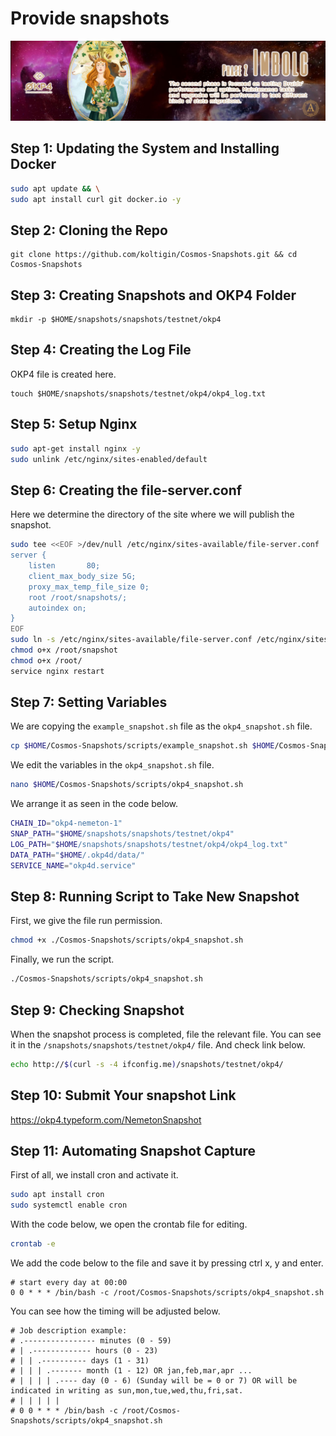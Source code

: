 # Provide snapshots
<img src="/images/OKP4-GitHub-Phase2.jpg" width="auto" height="auto">

## Step 1: Updating the System and Installing Docker
```bash
sudo apt update && \
sudo apt install curl git docker.io -y
```

## Step 2: Cloning the Repo
```
git clone https://github.com/koltigin/Cosmos-Snapshots.git && cd Cosmos-Snapshots
```

## Step 3: Creating Snapshots and OKP4 Folder
```
mkdir -p $HOME/snapshots/snapshots/testnet/okp4
```

## Step 4: Creating the Log File
OKP4 file is created here.
```
touch $HOME/snapshots/snapshots/testnet/okp4/okp4_log.txt
```
## Step 5: Setup Nginx
```bash
sudo apt-get install nginx -y
sudo unlink /etc/nginx/sites-enabled/default
```

## Step 6: Creating the file-server.conf
Here we determine the directory of the site where we will publish the snapshot.
```bash
sudo tee <<EOF >/dev/null /etc/nginx/sites-available/file-server.conf
server {
    listen       80;
    client_max_body_size 5G;
    proxy_max_temp_file_size 0;
    root /root/snapshots/;
    autoindex on;
}
EOF
sudo ln -s /etc/nginx/sites-available/file-server.conf /etc/nginx/sites-enabled/file-server.conf
chmod o+x /root/snapshot
chmod o+x /root/
service nginx restart
```

## Step 7:  Setting Variables
We are copying the `example_snapshot.sh` file as the `okp4_snapshot.sh` file.
```bash
cp $HOME/Cosmos-Snapshots/scripts/example_snapshot.sh $HOME/Cosmos-Snapshots/scripts/okp4_snapshot.sh
```
We edit the variables in the `okp4_snapshot.sh` file. 
```bash
nano $HOME/Cosmos-Snapshots/scripts/okp4_snapshot.sh
```

We arrange it as seen in the code below.
```bash
CHAIN_ID="okp4-nemeton-1"
SNAP_PATH="$HOME/snapshots/snapshots/testnet/okp4"
LOG_PATH="$HOME/snapshots/snapshots/testnet/okp4/okp4_log.txt"
DATA_PATH="$HOME/.okp4d/data/"
SERVICE_NAME="okp4d.service"
```

## Step 8: Running Script to Take New Snapshot
First, we give the file run permission.
```bash
chmod +x ./Cosmos-Snapshots/scripts/okp4_snapshot.sh
```

Finally, we run the script.
```bash
./Cosmos-Snapshots/scripts/okp4_snapshot.sh
```

## Step 9: Checking Snapshot
When the snapshot process is completed, file the relevant file.
You can see it in the `/snapshots/snapshots/testnet/okp4/` file.
And check link below.
```bash
echo http://$(curl -s -4 ifconfig.me)/snapshots/testnet/okp4/
```
## Step 10: Submit Your snapshot Link
https://okp4.typeform.com/NemetonSnapshot

## Step 11: Automating Snapshot Capture
First of all, we install cron and activate it.
```bash
sudo apt install cron
sudo systemctl enable cron
```

With the code below, we open the crontab file for editing.
```bash
crontab -e
```

We add the code below to the file and save it by pressing ctrl x, y and enter.
```cron
# start every day at 00:00
0 0 * * * /bin/bash -c /root/Cosmos-Snapshots/scripts/okp4_snapshot.sh
```

You can see how the timing will be adjusted below.

```cron
# Job description example:
# .---------------- minutes (0 - 59)
# | .------------- hours (0 - 23)
# | | .---------- days (1 - 31)
# | | | .------- month (1 - 12) OR jan,feb,mar,apr ...
# | | | | .---- day (0 - 6) (Sunday will be = 0 or 7) OR will be indicated in writing as sun,mon,tue,wed,thu,fri,sat.
# | | | | |
# 0 0 * * * /bin/bash -c /root/Cosmos-Snapshots/scripts/okp4_snapshot.sh
```

